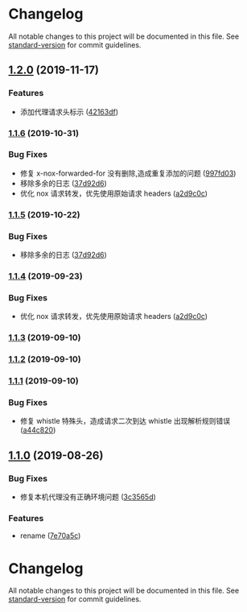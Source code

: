 # Changelog

All notable changes to this project will be documented in this file. See [standard-version](https://github.com/conventional-changelog/standard-version) for commit guidelines.

## [1.2.0](https://github.com/hxfdarling/nox-proxy/compare/v1.1.6...v1.2.0) (2019-11-17)

### Features

- 添加代理请求头标示 ([42163df](https://github.com/hxfdarling/nox-proxy/commit/42163df))

### [1.1.6](https://github.com/hxfdarling/nox-proxy/compare/v1.1.3...v1.1.6) (2019-10-31)

### Bug Fixes

- 修复 x-nox-forwarded-for 没有删除,造成重复添加的问题 ([997fd03](https://github.com/hxfdarling/nox-proxy/commit/997fd03))
- 移除多余的日志 ([37d92d6](https://github.com/hxfdarling/nox-proxy/commit/37d92d6))
- 优化 nox 请求转发，优先使用原始请求 headers ([a2d9c0c](https://github.com/hxfdarling/nox-proxy/commit/a2d9c0c))

### [1.1.5](https://github.com/hxfdarling/nox-proxy/compare/v1.1.4...v1.1.5) (2019-10-22)

### Bug Fixes

- 移除多余的日志 ([37d92d6](https://github.com/hxfdarling/nox-proxy/commit/37d92d6))

### [1.1.4](https://github.com/hxfdarling/nox-proxy/compare/v1.1.3...v1.1.4) (2019-09-23)

### Bug Fixes

- 优化 nox 请求转发，优先使用原始请求 headers ([a2d9c0c](https://github.com/hxfdarling/nox-proxy/commit/a2d9c0c))

### [1.1.3](https://github.com/hxfdarling/nox-proxy/compare/v1.1.2...v1.1.3) (2019-09-10)

### [1.1.2](https://github.com/hxfdarling/nox-proxy/compare/v1.1.1...v1.1.2) (2019-09-10)

### [1.1.1](https://github.com/hxfdarling/nox-proxy/compare/v1.1.0...v1.1.1) (2019-09-10)

### Bug Fixes

- 修复 whistle 特殊头，造成请求二次到达 whistle 出现解析规则错误 ([a44c820](https://github.com/hxfdarling/nox-proxy/commit/a44c820))

## [1.1.0](https://github.com/hxfdarling/nox-proxy/compare/v1.0.3...v1.1.0) (2019-08-26)

### Bug Fixes

- 修复本机代理没有正确环境问题 ([3c3565d](https://github.com/hxfdarling/nox-proxy/commit/3c3565d))

### Features

- rename ([7e70a5c](https://github.com/hxfdarling/nox-proxy/commit/7e70a5c))

# Changelog

All notable changes to this project will be documented in this file. See [standard-version](https://github.com/conventional-changelog/standard-version) for commit guidelines.
